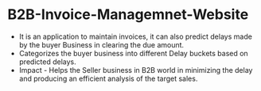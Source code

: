 # B2B-Invoice-Managemnet-Website

- It is an application to maintain invoices, it can also predict delays made by the
buyer Business in clearing the due amount.
- Categorizes the buyer business into different Delay buckets based on
predicted delays.
- Impact - Helps the Seller business in B2B world in minimizing the delay and
producing an efficient analysis of the target sales.
